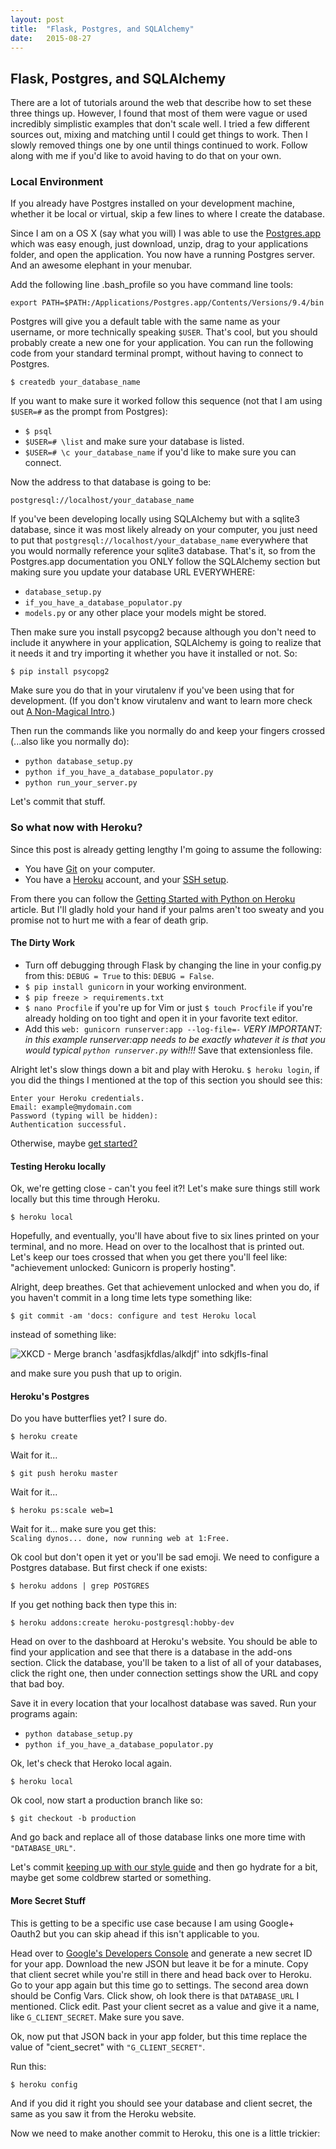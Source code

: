 ```yaml
---
layout: post
title:  "Flask, Postgres, and SQLAlchemy"
date:   2015-08-27
---
```


## Flask, Postgres, and SQLAlchemy

There are a lot of tutorials around the web that describe how to set these three things up. However, I found that most of them were vague or used incredibly simplistic examples that don't scale well. I tried a few different sources out, mixing and matching until I could get things to work. Then I slowly removed things one by one until things continued to work. Follow along with me if you'd like to avoid having to do that on your own.

### Local Environment

If you already have Postgres installed on your development machine, whether it be local or virtual, skip a few lines to where I create the database.

Since I am on a OS X (say what you will) I was able to use the [Postgres.app](http://postgresapp.com/) which was easy enough, just download, unzip, drag to your applications folder, and open the application. You now have a running Postgres server. And an awesome elephant in your menubar.

Add the following line .bash_profile so you have command line tools:

`export PATH=$PATH:/Applications/Postgres.app/Contents/Versions/9.4/bin`

Postgres will give you a default table with the same name as your username, or more technically speaking `$USER`. That's cool, but you should probably create a new one for your application. You can run the following code from your standard terminal prompt, without having to connect to Postgres.

`$ createdb your_database_name`

If you want to make sure it worked follow this sequence (not that I am using `$USER=#` as the prompt from Postgres):

* `$ psql`
* `$USER=# \list` and make sure your database is listed.
* `$USER=# \c your_database_name` if you'd like to make sure you can connect.

Now the address to that database is going to be:

`postgresql://localhost/your_database_name`

If you've been developing locally using SQLAlchemy but with a sqlite3 database, since it was most likely already on your computer, you just need to put that `postgresql://localhost/your_database_name` everywhere that you would normally reference your sqlite3 database. That's it, so from the Postgres.app documentation you ONLY follow the SQLAlchemy section but making sure you update your database URL EVERYWHERE:

* `database_setup.py`
* `if_you_have_a_database_populator.py`
* `models.py` or any other place your models might be stored.

Then make sure you install psycopg2 because although you don't need to include it anywhere in your application, SQLAlchemy is going to realize that it needs it and try importing it whether you have it installed or not. So:

`$ pip install psycopg2`

Make sure you do that in your virutalenv if you've been using that for development. (If you don't know virutalenv and want to learn more check out [A Non-Magical Intro](http://www.dabapps.com/blog/introduction-to-pip-and-virtualenv-python/).)

Then run the commands like you normally do and keep your fingers crossed (...also like you normally do):

* `python database_setup.py`
* `python if_you_have_a_database_populator.py`
* `python run_your_server.py`

Let's commit that stuff.


### So what now with Heroku?

Since this post is already getting lengthy I'm going to assume the following:

* You have [Git](http://git-scm.com/) on your computer.
* You have a [Heroku](https://www.heroku.com/) account, and your [SSH setup](https://devcenter.heroku.com/articles/keys).

From there you can follow the [Getting Started with Python on Heroku](https://devcenter.heroku.com/articles/getting-started-with-python#introduction) article. But I'll gladly hold your hand if your palms aren't too sweaty and you promise not to hurt me with a fear of death grip.

#### The Dirty Work

* Turn off debugging through Flask by changing the line in your config.py from this: `DEBUG = True` to this: `DEBUG = False`.
* `$ pip install gunicorn` in your working environment.
* `$ pip freeze > requirements.txt`
* `$ nano Procfile` if you're up for Vim or just `$ touch Procfile` if you're already holding on too tight and open it in your favorite text editor.
* Add this `web: gunicorn runserver:app --log-file=-` *VERY IMPORTANT: in this example runserver:app needs to be exactly whatever it is that you would typical `python runserver.py` with!!!* Save that extensionless file.

Alright let's slow things down a bit and play with Heroku. `$ heroku login`, if you did the things I mentioned at the top of this section you should see this:

```shell
Enter your Heroku credentials.  
Email: example@mydomain.com  
Password (typing will be hidden):  
Authentication successful.  
```

Otherwise, maybe [get started?](https://devcenter.heroku.com/articles/getting-started-with-python-o)

#### Testing Heroku locally

Ok, we're getting close - can't you feel it?! Let's make sure things still work locally but this time through Heroku.

`$ heroku local` 

Hopefully, and eventually, you'll have about five to six lines printed on your terminal, and no more. Head on over to the localhost that is printed out. Let's keep our toes crossed that when you get there you'll feel like: "achievement unlocked: Gunicorn is properly hosting".

Alright, deep breathes. Get that achievement unlocked and when you do, if you haven't commit in a long time lets type something like:

`$ git commit -am 'docs: configure and test Heroku local`

instead of something like:

![XKCD - Merge branch 'asdfasjkfdlas/alkdjf' into sdkjfls-final](https://imgs.xkcd.com/comics/git_commit.png)

and make sure you push that up to origin.

#### Heroku's Postgres

Do you have butterflies yet? I sure do.

`$ heroku create`

Wait for it...

`$ git push heroku master`

Wait for it...

`$ heroku ps:scale web=1`

Wait for it... make sure you get this:  
`Scaling dynos... done, now running web at 1:Free.`

Ok cool but don't open it yet or you'll be sad emoji. We need to configure a Postgres database. But first check if one exists:

`$ heroku addons | grep POSTGRES`

If you get nothing back then type this in:

`$ heroku addons:create heroku-postgresql:hobby-dev`

Head on over to the dashboard at Heroku's website. You should be able to find your application and see that there is a database in the add-ons section. Click the database, you'll be taken to a list of all of your databases, click the right one, then under connection settings show the URL and copy that bad boy.

Save it in every location that your localhost database was saved. Run your programs again:

* `python database_setup.py`
* `python if_you_have_a_database_populator.py`

Ok, let's check that Heroko local again. 

`$ heroku local` 

Ok cool, now start a production branch like so:

`$ git checkout -b production`

And go back and replace all of those database links one more time with `"DATABASE_URL"`.

Let's commit [keeping up with our style guide](https://udacity.github.io/git-styleguide/) and then go hydrate for a bit, maybe get some coldbrew started or something.

#### More Secret Stuff

This is getting to be a specific use case because I am using Google+ Oauth2 but you can skip ahead if this isn't applicable to you.

Head over to [Google's Developers Console](https://console.developers.google.com/) and generate a new secret ID for your app. Download the new JSON but leave it be for a minute. Copy that client secret while you're still in there and head back over to Heroku. Go to your app again but this time go to settings. The second area down should be Config Vars. Click show, oh look there is that `DATABASE_URL` I mentioned. Click edit. Past your client secret as a value and give it a name, like `G_CLIENT_SECRET`. Make sure you save.

Ok, now put that JSON back in your app folder, but this time replace the value of "cient_secret" with `"G_CLIENT_SECRET"`.

Run this:

`$ heroku config`

And if you did it right you should see your database and client secret, the same as you saw it from the Heroku website.

Now we need to make another commit to Heroku, this one is a little trickier:


 